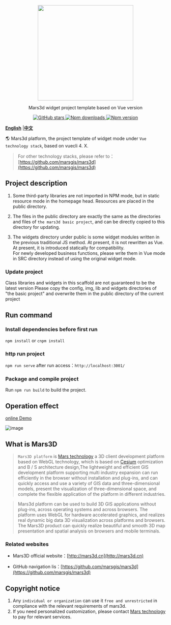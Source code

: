 <p align="center">
<img src="https://mars3d.cn/logo.png" width="300px" />
</p>

<p align="center">Mars3d widget project template based on Vue version</p>

<p align="center">
<a target="_black" href="https://github.com/marsgis/mars3d">
<img alt="GitHub stars" src="https://img.shields.io/github/stars/marsgis/mars3d?style=flat&logo=github">
</a>
<a target="_black" href="https://www.npmjs.com/package/mars3d">
<img alt="Npm downloads" src="https://img.shields.io/npm/dt/mars3d?style=flat&logo=npm">
</a>
<a target="_black" href="https://www.npmjs.com/package/mars3d">
<img alt="Npm version" src="https://img.shields.io/npm/v/mars3d.svg?style=flat&logo=npm&label=version"/>
</a>
</p>

 [**English**](./README_EN.md) |[**中文**](./README.md) 

   🌎 Mars3d platform, the project template of widget mode under `Vue technology stack`, based on vuecli 4. X.
     

 > For other technology stacks, please refer to： [https://github.com/marsgis/mars3d](https://github.com/marsgis/mars3d)
 
  
## Project description
1. Some third-party libraries are not imported in NPM mode, but in static resource mode in the homepage head. Resources are placed in the public directory. 

2. The files in the public directory are exactly the same as the directories and files of `the mars3d basic project`, and can be directly copied to this directory for updating.

3. The widgets directory under public is some widget modules written in the previous traditional JS method. At present, it is not rewritten as Vue. At present, it is introduced statically for compatibility.  
  For newly developed business functions, please write them in Vue mode in SRC directory instead of using the original widget mode.
 
### Update project
 Class libraries and widgets in this scaffold are not guaranteed to be the latest version
 Please copy the config, img, lib and widgets directories of "the basic project" and overwrite them in the public directory of the current project



## Run command
 
### Install dependencies before first run
 `npm install` or `cnpm install`
 
### http run project
 `npm run serve` after run access：`http://localhost:3001/` 

### Package and compile project
 Run `npm run build` to build the project.



## Operation effect
 [online Demo](http://mars3d.cn/project/jcxm/)  

 ![image](http://mars3d.cn/img/jcxm.jpg)
 

 
 

## What is Mars3D
>  `Mars3D platform` is [Mars technology](http://marsgis.cn/) a 3D client development platform based on WebGL technology, which is based on [Cesium](https://cesium.com/cesiumjs/) optimization and B / S architecture design,The lightweight and efficient GIS development platform supporting multi industry expansion can run efficiently in the browser without installation and plug-ins, and can quickly access and use a variety of GIS data and three-dimensional models, present the visualization of three-dimensional space, and complete the flexible application of the platform in different industries.

 > Mars3d platform can be used to build 3D GIS applications without plug-ins, across operating systems and across browsers. The platform uses WebGL for hardware accelerated graphics, and realizes real dynamic big data 3D visualization across platforms and browsers. The Mars3D product can quickly realize beautiful and smooth 3D map presentation and spatial analysis on browsers and mobile terminals.

### Related websites 
- Mars3D official website：[http://mars3d.cn](http://mars3d.cn)  

- GitHub navigation lis：[https://github.com/marsgis/mars3d](https://github.com/marsgis/mars3d)


## Copyright notice
1. Any `individual or organization` can use it `free and unrestricted` in compliance with the relevant requirements of mars3d.
2. If you need personalized customization, please contact [Mars technology](http://mars3d.cn) to pay for relevant services.